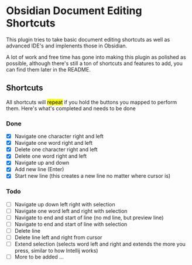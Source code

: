 # Obsidian Document Editing Shortcuts

This plugin tries to take basic document editing shortcuts as well as advanced IDE's and implenents those in Obsidian.

A lot of work and free time has gone into making this plugin as polished as possible, although there's still a ton of shortcuts and features to add, you can find them later in the README.

## Shortcuts

All shortcuts will <mark>repeat</mark> if you hold the buttons you mapped to perform them.
Here's what's completed and needs to be done

### Done
* [x] Navigate one character right and left
* [x] Navigate one word right and left
* [x] Delete one character right and left
* [x] Delete one word right and left
* [x] Navigate up and down
* [x] Add new line (Enter)
* [x] Start new line (this creates a new line no matter where cursor is)

### Todo
* [ ] Navigate up down left right with selection
* [ ] Navigate one word left and right with selection
* [ ] Navigate to end and start of line (no md line, but preview line)
* [ ] Navigate to end and start of line with selection
* [ ] Delete line
* [ ] Delete line left and right from cursor
* [ ] Extend selection (selects word left and right and extends the more you press, similar to how Intellij works)
* [ ] More to be added ...
